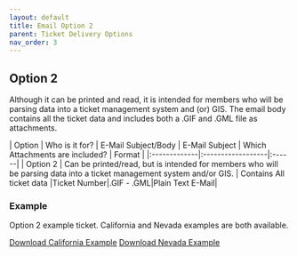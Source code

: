 ```yaml
---
layout: default
title: Email Option 2
parent: Ticket Delivery Options
nav_order: 3
---
```


## Option 2
Although it can be printed and read, it is intended for members who will be parsing data into a ticket management system and (or) GIS. The email body contains all the ticket data and includes both a .GIF and .GML file as attachments.

| Option       | Who is it for?    | E-Mail Subject/Body | E-Mail Subject | Which Attachments are included? | Format |
|:-------------|:------------------|:------|
| Option 2     | Can be printed/read, but is intended for members who will be parsing data into a ticket management system and/or GIS.	   | Contains All ticket data  |Ticket Number|.GIF - .GML|Plain Text E-Mail|

### Example
Option 2 example ticket. California and Nevada examples are both available.


<a href="https://usanorth811.github.io/pelicancorp/assets/zip/Option2.zip" class="btn mr-4">Download California Example</a>
<a href="https://usanorth811.github.io/pelicancorp/assets/zip/Option2-nv.zip" class="btn mr-4">Download Nevada Example</a>
